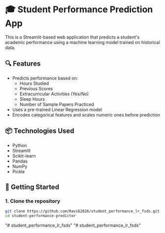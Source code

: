 # 🎓 Student Performance Prediction App

This is a Streamlit-based web application that predicts a student's academic performance using a machine learning model trained on historical data.

## 🔍 Features

- Predicts performance based on:
  - Hours Studied
  - Previous Scores
  - Extracurricular Activities (Yes/No)
  - Sleep Hours
  - Number of Sample Papers Practiced
- Uses a pre-trained Linear Regression model
- Encodes categorical features and scales numeric ones before prediction

## 📦 Technologies Used

- Python
- Streamlit
- Scikit-learn
- Pandas
- NumPy
- Pickle

## 🚀 Getting Started

### 1. Clone the repository

```bash
git clone https://github.com/Ravi62026/student_performance_lr_fsds.git
cd student-performance-predictor
```
"# student_performance_lr_fsds" 
"# student_performance_lr_fsds" 
